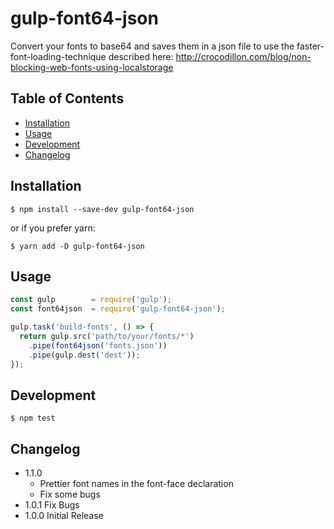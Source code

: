 # gulp-font64-json

Convert your fonts to base64 and saves them in a json file to use the faster-font-loading-technique described here: http://crocodillon.com/blog/non-blocking-web-fonts-using-localstorage

## Table of Contents
- [Installation](#installation)
- [Usage](#usage)
- [Development](#development)
- [Changelog](#changelog)

## Installation
```
$ npm install --save-dev gulp-font64-json
```

or if you prefer yarn:
```
$ yarn add -D gulp-font64-json
```

## Usage
```js
const gulp        = require('gulp');
const font64json  = require('gulp-font64-json');

gulp.task('build-fonts', () => {
  return gulp.src('path/to/your/fonts/*')
    .pipe(font64json('fonts.json'))
    .pipe(gulp.dest('dest'));
});
```

## Development
```
$ npm test
```

## Changelog
  - 1.1.0
    - Prettier font names in the font-face declaration
    - Fix some bugs
  - 1.0.1 Fix Bugs
  - 1.0.0 Initial Release
